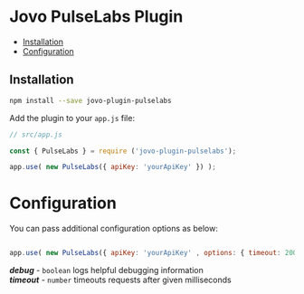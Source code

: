 # Jovo PulseLabs Plugin

* [Installation](#installation)
* [Configuration](#configuration)

## Installation

```sh
npm install --save jovo-plugin-pulselabs
```

Add the plugin to your `app.js` file:

```js
// src/app.js

const { PulseLabs } = require ('jovo-plugin-pulselabs');

app.use( new PulseLabs({ apiKey: 'yourApiKey' }) );
```

# Configuration

You can pass additional configuration options as below:

```js

app.use( new PulseLabs({ apiKey: 'yourApiKey' , options: { timeout: 2000, debug: true } }) );
```

***debug*** - ```boolean``` logs helpful debugging information
<br/>
***timeout*** - ```number``` timeouts requests after given milliseconds
